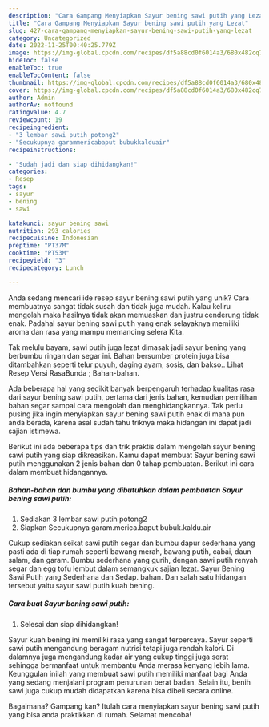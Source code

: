 ```yaml
---
description: "Cara Gampang Menyiapkan Sayur bening sawi putih yang Lezat"
title: "Cara Gampang Menyiapkan Sayur bening sawi putih yang Lezat"
slug: 427-cara-gampang-menyiapkan-sayur-bening-sawi-putih-yang-lezat
category: Uncategorized
date: 2022-11-25T00:40:25.779Z
image: https://img-global.cpcdn.com/recipes/df5a88cd0f6014a3/680x482cq70/sayur-bening-sawi-putih-foto-resep-utama.jpg
hideToc: false
enableToc: true
enableTocContent: false
thumbnail: https://img-global.cpcdn.com/recipes/df5a88cd0f6014a3/680x482cq70/sayur-bening-sawi-putih-foto-resep-utama.jpg
cover: https://img-global.cpcdn.com/recipes/df5a88cd0f6014a3/680x482cq70/sayur-bening-sawi-putih-foto-resep-utama.jpg
author: Admin
authorAv: notfound
ratingvalue: 4.7
reviewcount: 19
recipeingredient:
- "3 lembar sawi putih potong2"
- "Secukupnya garammericabaput bubukkalduair"
recipeinstructions:

- "Sudah jadi dan siap dihidangkan!"
categories:
- Resep
tags:
- sayur
- bening
- sawi

katakunci: sayur bening sawi 
nutrition: 293 calories
recipecuisine: Indonesian
preptime: "PT37M"
cooktime: "PT53M"
recipeyield: "3"
recipecategory: Lunch

---
```





Anda sedang mencari ide resep sayur bening sawi putih yang unik? Cara membuatnya sangat tidak susah dan tidak juga mudah. Kalau keliru mengolah maka hasilnya tidak akan memuaskan dan justru cenderung tidak enak. Padahal sayur bening sawi putih yang enak selayaknya memiliki aroma dan rasa yang mampu memancing selera Kita.





Tak melulu bayam, sawi putih juga lezat dimasak jadi sayur bening yang berbumbu ringan dan segar ini. Bahan bersumber protein juga bisa ditambahkan seperti telur puyuh, daging ayam, sosis, dan bakso.. Lihat Resep Versi RasaBunda ; Bahan-bahan.

Ada beberapa hal yang sedikit banyak berpengaruh terhadap kualitas rasa dari sayur bening sawi putih, pertama dari jenis bahan, kemudian pemilihan bahan segar sampai cara mengolah dan menghidangkannya. Tak perlu pusing jika ingin menyiapkan sayur bening sawi putih enak di mana pun anda berada, karena asal sudah tahu triknya maka hidangan ini dapat jadi sajian istimewa.






Berikut ini ada beberapa tips dan trik praktis dalam mengolah sayur bening sawi putih yang siap dikreasikan. Kamu dapat membuat Sayur bening sawi putih menggunakan 2 jenis bahan dan 0 tahap pembuatan. Berikut ini cara dalam membuat hidangannya.

<!--inarticleads1-->

##### Bahan-bahan dan bumbu yang dibutuhkan dalam pembuatan Sayur bening sawi putih:

1. Sediakan 3 lembar sawi putih potong2
1. Siapkan Secukupnya garam.merica.baput bubuk.kaldu.air


Cukup sediakan seikat sawi putih segar dan bumbu dapur sederhana yang pasti ada di tiap rumah seperti bawang merah, bawang putih, cabai, daun salam, dan garam. Bumbu sederhana yang gurih, dengan sawi putih renyah segar dan egg tofu lembut dalam semangkuk sajian lezat. Sayur Bening Sawi Putih yang Sederhana dan Sedap. bahan. Dan salah satu hidangan tersebut yaitu sayur sawi putih kuah bening. 

<!--inarticleads2-->

##### Cara buat Sayur bening sawi putih:


1. Selesai dan siap dihidangkan!

Sayur kuah bening ini memiliki rasa yang sangat terpercaya. Sayur seperti sawi putih mengandung beragam nutrisi tetapi juga rendah kalori. Di dalamnya juga mengandung kadar air yang cukup tinggi juga serat sehingga bermanfaat untuk membantu Anda merasa kenyang lebih lama. Keunggulan inilah yang membuat sawi putih memiliki manfaat bagi Anda yang sedang menjalani program penurunan berat badan. Selain itu, benih sawi juga cukup mudah didapatkan karena bisa dibeli secara online. 

Bagaimana? Gampang kan? Itulah cara menyiapkan sayur bening sawi putih yang bisa anda praktikkan di rumah. Selamat mencoba!
